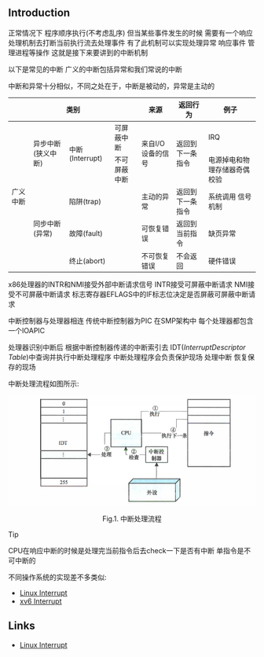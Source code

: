 ## Introduction

正常情况下 程序顺序执行(不考虑乱序) 但当某些事件发生的时候 需要有一个响应处理机制去打断当前执行流去处理事件 
有了此机制可以实现处理异常 响应事件 管理进程等操作 这就是接下来要讲到的中断机制

以下是常见的中断 广义的中断包括异常和我们常说的中断

中断和异常十分相似，不同之处在于，中断是被动的，异常是主动的

<table class="tg"><thead>
  <tr>
    <th class="tg-0lax" colspan="4">类别</th>
    <th class="tg-0lax">来源</th>
    <th class="tg-0lax">返回行为</th>
    <th class="tg-0lax">例子</th>
  </tr></thead>
<tbody>
  <tr>
    <td class="tg-0lax" rowspan="5">广义中断</td>
    <td class="tg-0lax" rowspan="2">异步中断(狭义中断)</td>
    <td class="tg-0lax" rowspan="2">中断(Interrupt)</td>
    <td class="tg-0lax">可屏蔽中断</td>
    <td class="tg-0lax" rowspan="2">来自I/O设备的信号</td>
    <td class="tg-0lax" rowspan="2">返回到下一条指令</td>
    <td class="tg-0lax">IRQ</td>
  </tr>
  <tr>
    <td class="tg-0lax">不可屏蔽中断</td>
    <td class="tg-0lax">电源掉电和物理存储器奇偶校验</td>
  </tr>
  <tr>
    <td class="tg-0lax" rowspan="3">同步中断(异常)</td>
    <td class="tg-0lax" colspan="2">陷阱(trap)</td>
    <td class="tg-0lax">主动的异常</td>
    <td class="tg-0lax">返回到下一条指令</td>
    <td class="tg-0lax">系统调用 信号机制</td>
  </tr>
  <tr>
    <td class="tg-0lax" colspan="2">故障(fault)</td>
    <td class="tg-0lax">可恢复错误</td>
    <td class="tg-0lax">返回到当前指令</td>
    <td class="tg-0lax">缺页异常</td>
  </tr>
  <tr>
    <td class="tg-0lax" colspan="2">终止(abort)</td>
    <td class="tg-0lax">不可恢复错误</td>
    <td class="tg-0lax">不会返回</td>
    <td class="tg-0lax">硬件错误</td>
  </tr>
</tbody>
</table>



x86处理器的INTR和NMI接受外部中断请求信号 INTR接受可屏蔽中断请求 NMI接受不可屏蔽中断请求 标志寄存器EFLAGS中的IF标志位决定是否屏蔽可屏蔽中断请求

中断控制器与处理器相连 传统中断控制器为PIC 在SMP架构中 每个处理器都包含一个IOAPIC

处理器识别中断后 根据中断控制器传递的中断索引去 IDT(*InterruptDescriptor Table*)中查询并执行中断处理程序 中断处理程序会负责保护现场 处理中断 恢复保存的现场


中断处理流程如图所示:

<div style="text-align: center;">

![Fig.1. 中断处理流程](img/interrupt.png)

</div>

<p style="text-align: center;">
Fig.1. 中断处理流程
</p>

> [!TIP]
> 
> CPU在响应中断的时候是处理完当前指令后去check一下是否有中断 单指令是不可中断的




不同操作系统的实现差不多类似:

- [Linux Interrupt](/docs/CS/OS/Linux/Interrupt.md)
- [xv6 Interrupt](/docs/CS/OS/xv6/Interrupt.md)


## Links

- [Linux Interrupt](/docs/CS/OS/Linux/Interrupt.md)
